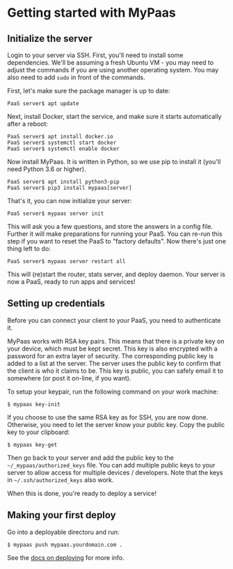 # Getting started with MyPaas


## Initialize the server

Login to your server via SSH. First, you'll need to install some
dependencies. We'll be assuming a fresh Ubuntu VM - you may need to
adjust the commands if you are using another operating system. You may
also need to add `sudo` in front of the commands.

First, let's make sure the package manager is up to date:
```
PaaS server$ apt update
```

Next, install Docker, start the service, and make sure it starts automatically after a reboot:
```
PaaS server$ apt install docker.io
PaaS server$ systemctl start docker
PaaS server$ systemctl enable docker
```

Now install MyPaas. It is written in Python, so we use pip to install it (you'll need Python 3.6 or higher).
```
PaaS server$ apt install python3-pip
PaaS server$ pip3 install mypaas[server]
```

That's it, you can now initialize your server:
```
PaaS server$ mypaas server init
```

This will ask you a few questions, and store the answers in a config file.
Further it will make preparations for running your PaaS. You can re-run
this step if you want to reset the PaaS to "factory defaults".
Now there's just one thing left to do:

```
PaaS server$ mypaas server restart all
```

This will (re)start the router, stats server, and deploy daemon.
Your server is now a PaaS, ready to run apps and services!


## Setting up credentials

Before you can connect your client to your PaaS, you need to authenticate it.

MyPaas works with RSA key pairs. This means that there is a private key on
your device, which must be kept secret. This key is also encrypted with a
password for an extra layer of security. The corresponding public key is
added to a list at the server. The server uses the public key to confirm that
the client is who it claims to be. This key is public, you can safely email it
to somewhere (or post it on-line, if you want).

To setup your keypair, run the following command on your work machine:
```
$ mypaas key-init
```

If you choose to use the same RSA key as for SSH, you are now done. Otherwise,
you need to let the server know your public key. Copy the public key to your clipboard:
```
$ mypaas key-get
```

Then go back to your server and add the public key to the
`~/_mypaas/authorized_keys` file. You can add multiple public keys to
your server to allow access for multiple devices / developers.
Note that the keys in `~/.ssh/authorized_keys` also work.

When this is done, you're ready to deploy a service!


## Making your first deploy

Go into a deployable directoru and run:
```
$ mypaas push mypaas.yourdomain.com .
```

See the [docs on deploying](deploying.md) for more info.
